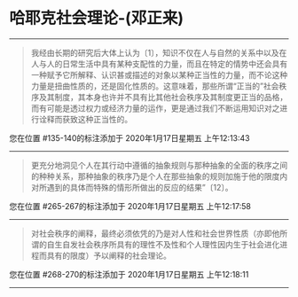 # 哈耶克社会理论-(邓正来)

---

> 我经由长期的研究后大体上认为〔1〕，知识不仅在人与自然的关系中以及在人与人的日常生活中具有某种支配性的力量，而且在特定的情势中还会具有一种赋予它所解释、认识甚或描述的对象以某种正当性的力量，而不论这种力量是扭曲性质的，还是固化性质的。这意味着，那些所谓“正当的”社会秩序及其制度，其本身也许并不具有比其他社会秩序及其制度更正当的品格，而有可能是透过权力或经济力量的运作，更是通过我们不断运用知识对之进行诠释而获致这种正当性的。

您在位置 #135-140的标注添加于 2020年1月17日星期五 上午12:13:43

---

> 更充分地洞见个人在其行动中遵循的抽象规则与那种抽象的全面的秩序之间的种种关系，那种抽象的秩序乃是个人在那些抽象的规则加施于他的限度内对所遇到的具体而特殊的情形所做出的反应的结果”〔12〕。

您在位置 #265-267的标注添加于 2020年1月17日星期五 上午12:17:58

---

> 对社会秩序的阐释，最终必须依凭的乃是对人性和社会世界性质（亦即他所谓的自生自发社会秩序所具有的理性不及性和个人理性因内生于社会进化进程而具有的限度）予以阐释的社会理论。

您在位置 #268-270的标注添加于 2020年1月17日星期五 上午12:18:11

---

